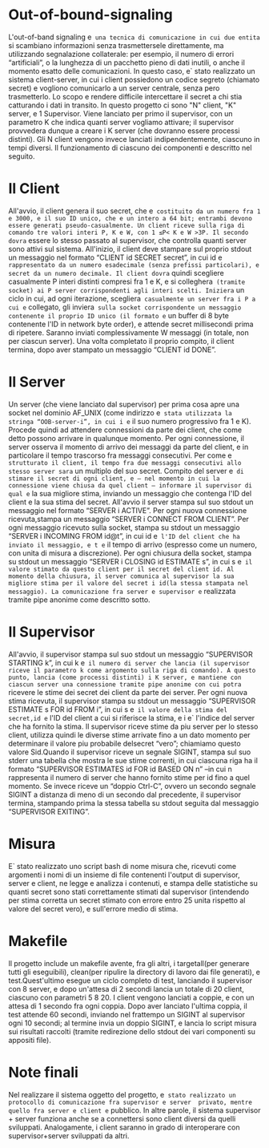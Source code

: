 # Out-of-bound-signaling
L'out-of-band signaling e` una tecnica di comunicazione in cui due entita` si scambiano informazioni senza trasmettersele direttamente, ma utilizzando segnalazione collaterale: per esempio, il numero di errori “artificiali”, o la lunghezza di un pacchetto pieno di dati inutili, o anche il momento esatto delle comunicazioni.
In questo caso, e` stato realizzato un sistema client-server, in cui i client possiedono un codice segreto (chiamato secret) e vogliono comunicarlo a un server centrale, senza pero trasmetterlo. Lo scopo e rendere difficile intercettare il secret a chi stia catturando i dati in transito.
In questo progetto ci sono "N" client, "K" server, e 1 Supervisor. Viene lanciato per primo il supervisor, con un parametro K che indica quanti server vogliamo attivare; il supervisor provvedera dunque a creare i K server (che dovranno essere processi distinti). Gli N client vengono invece lanciati indipendentemente, ciascuno in tempi diversi. Il funzionamento di ciascuno dei componenti e descritto nel seguito.
# Il Client
All'avvio, il client genera il suo secret, che e` costituito da un numero fra 1 e 3000, e il suo ID unico, che e un intero a 64 bit; entrambi devono essere generati pseudo-casualmente. Un client riceve sulla riga di comando tre valori interi P, K e W, con 1 ≤P< K e W >3P. Il secondo dovra` essere lo stesso passato al supervisor, che controlla quanti server sono attivi sul sistema.
All'inizio, il client deve stampare sul proprio stdout un messaggio nel formato “CLIENT id SECRET secret”, in cui id e` rappresentato da un numero esadecimale (senza prefissi particolari), e secret da un numero decimale. Il client dovra` quindi scegliere casualmente P interi distinti compresi fra 1 e K, e si colleghera` (tramite socket) ai P server corrispondenti agli interi scelti. Iniziera` un ciclo in cui, ad ogni iterazione, scegliera` casualmente un server fra i P a cui e` collegato, gli inviera` sulla socket corrispondente un messaggio contenente il proprio ID unico (il formato e` un buffer di 8 byte contenente l'ID in network byte order), e attende secret millisecondi prima di ripetere. Saranno inviati complessivamente W messaggi (in totale, non per ciascun server). Una volta completato il proprio compito, il client termina, dopo aver stampato un messaggio “CLIENT id DONE”.
# Il Server
Un server (che viene lanciato dal supervisor) per prima cosa apre una socket nel dominio AF_UNIX (come indirizzo e` stata utilizzata la stringa “OOB-server-i”, in cui i e` il suo numero progressivo fra 1 e K). Procede quindi ad attendere connessioni da parte dei client, che come detto possono arrivare in qualunque momento. Per ogni connessione, il server osserva il momento di arrivo dei messaggi da parte del client, e in particolare il tempo trascorso fra messaggi consecutivi. Per come e` strutturato il client, il tempo fra due messaggi consecutivi allo stesso server sara` un multiplo del suo secret. Compito del server e` di stimare il secret di ogni client, e – nel momento in cui la connessione viene chiusa da quel client – informare il supervisor di qual e` la sua migliore stima, inviando un messaggio che contenga l'ID del client e la sua stima del secret.
All'avvio il server stampa sul suo stdout un messaggio nel formato “SERVER i ACTIVE”. Per ogni nuova connessione ricevuta,stampa un messaggio “SERVER i CONNECT FROM CLIENT”. Per ogni messaggio ricevuto sulla socket, stampa su stdout un messaggio “SERVER i INCOMING FROM id@t”, in cui id e` l'ID del client che ha inviato il messaggio, e t e` il tempo di arrivo (espresso come un numero, con unita di misura a discrezione). Per ogni chiusura della socket, stampa su stdout un messaggio “SERVER i CLOSING id ESTIMATE s”, in cui s e` il valore stimato da questo client per il secret del client id.
Al momento della chiusura, il server comunica al supervisor la sua migliore stima per il valore del secret i id(la stessa stampata nel messaggio). La comunicazione fra server e supervisor e` realizzata tramite pipe anonime come descritto sotto.
# Il Supervisor
All'avvio, il supervisor stampa sul suo stdout un messaggio “SUPERVISOR STARTING k”, in cui k e` il numero di server che lancia (il supervisor riceve il parametro k come argomento sulla riga di comando). A questo punto, lancia (come processi distinti) i K server, e mantiene con ciascun server una connessione tramite pipe anonime con cui potra` ricevere le stime dei secret dei client da parte dei server. Per ogni nuova stima ricevuta, il supervisor stampa su stdout un messaggio “SUPERVISOR ESTIMATE s FOR id FROM i”, in cui s e` il valore della stima del secret,id e` l'ID del client a cui si riferisce la stima, e i e` l'indice del server che ha fornito la stima.
Il supervisor riceve stime da piu server per lo stesso client, utilizza quindi le diverse stime arrivate fino a un dato momento per determinare il valore piu probabile delsecret “vero”; chiamiamo questo valore Sid.Quando il supervisor riceve un segnale SIGINT, stampa sul suo stderr una tabella che mostra le sue stime correnti, in cui ciascuna riga ha il formato “SUPERVISOR ESTIMATES id FOR id BASED ON n” –in cui n rappresenta il numero di server che hanno fornito stime per id fino a quel momento. Se invece riceve un “doppio Ctrl-C”, ovvero un secondo segnale SIGINT a distanza di meno di un secondo dal precedente, il supervisor termina, stampando prima la stessa tabella su stdout seguita dal messaggio “SUPERVISOR EXITING”.
# Misura
E` stato realizzato uno script bash di nome misura che, ricevuti come argomenti i nomi di un insieme di file contenenti l'output di supervisor, server e client, ne legge e analizza i contenuti, e stampa delle statistiche su quanti secret sono stati correttamente stimati dal supervisor (intendendo per stima corretta un secret stimato con errore entro 25 unita rispetto al valore del secret vero), e sull'errore medio di stima.
# Makefile
Il progetto include un makefile avente, fra gli altri, i targetall(per generare tutti gli eseguibili), clean(per ripulire la directory di lavoro dai file generati), e test.Quest'ultimo esegue un ciclo completo di test, lanciando il supervisor con 8 server, e dopo un'attesa di 2 secondi lancia un totale di 20 client, ciascuno con parametri 5 8 20. I client vengono lanciati a coppie, e con un attesa di 1 secondo fra ogni coppia.
Dopo aver lanciato l'ultima coppia, il test attende 60 secondi, inviando nel frattempo un SIGINT al supervisor ogni 10 secondi; al termine invia un doppio SIGINT, e lancia lo script misura sui risultati raccolti (tramite redirezione dello stdout dei vari componenti su appositi file).
# Note finali
Nel realizzare il sistema oggetto del progetto, e` stato realizzato un protocollo di comunicazione fra supervisor e server  privato, mentre quello fra server e client e` pubblico. In altre parole, il sistema supervisor + server funziona anche se a connettersi sono client diversi da quelli sviluppati. Analogamente, i client saranno in grado di interoperare con supervisor+server sviluppati da altri.

